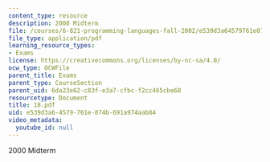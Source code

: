 ```yaml
---
content_type: resource
description: 2000 Midterm
file: /courses/6-821-programming-languages-fall-2002/e539d3a64579761e074b691a974aab84_18.pdf
file_type: application/pdf
learning_resource_types:
- Exams
license: https://creativecommons.org/licenses/by-nc-sa/4.0/
ocw_type: OCWFile
parent_title: Exams
parent_type: CourseSection
parent_uid: 6da23e62-c83f-e3a7-cfbc-f2cc465cbe68
resourcetype: Document
title: 18.pdf
uid: e539d3a6-4579-761e-074b-691a974aab84
video_metadata:
  youtube_id: null
---
```

2000 Midterm